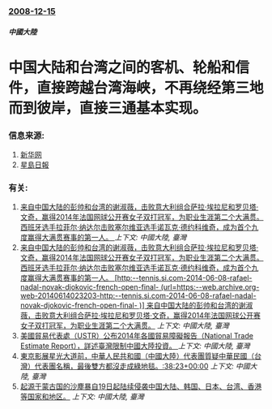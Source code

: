 ### [2008-12-15](/news/2008/12/15/index.md)

##### 中國大陸
# 中国大陆和台湾之间的客机、轮船和信件，直接跨越台湾海峡，不再绕经第三地而到彼岸，直接三通基本实现。




### 信息来源:

1. [新华网](http://news.xinhuanet.com/newscenter/2008-12/15/content_10509761.htm)
2. [星島日報](https://web.archive.org/web/20081215111116/http://hk.news.yahoo.com/article/081214/3/9qih.html)

### 有关:

1. [ 来自中国大陆的彭帅和台湾的谢淑薇，击败意大利组合萨拉·埃拉尼和罗贝塔·文奇，赢得2014年法国网球公开赛女子双打冠军，为职业生涯第二个大满贯。 西班牙选手拉菲尔·纳达尔击败塞尔维亚选手诺瓦克·德约科维奇，成为首个九度赢得大满贯赛事的第一人。 ](/news/2014/06/7/来自中国大陆的彭帅和台湾的谢淑薇-击败意大利组合萨拉-埃拉尼和罗贝塔-文奇-赢得2014年法国网球公开赛女子双打冠军.md) _上下文: 中國大陸, 臺灣_
2. [ 来自中国大陆的彭帅和台湾的谢淑薇，击败意大利组合萨拉·埃拉尼和罗贝塔·文奇，赢得2014年法国网球公开赛女子双打冠军，为职业生涯第二个大满贯。 西班牙选手拉菲尔·纳达尔击败塞尔维亚选手诺瓦克·德约科维奇，成为首个九度赢得大满贯赛事的第一人。 [http:--tennis.si.com-2014-06-08-rafael-nadal-novak-djokovic-french-open-final- (url=https:--web.archive.org-web-20140614023203-http:--tennis.si.com-2014-06-08-rafael-nadal-novak-djokovic-french-open-final- )] 来自中国大陆的彭帅和台湾的谢淑薇，击败意大利组合萨拉·埃拉尼和罗贝塔·文奇，赢得2014年法国网球公开赛女子双打冠军，为职业生涯第二个大满贯。](/news/2014/06/7/来自中国大陆的彭帅和台湾的谢淑薇-击败意大利组合萨拉-埃拉尼和罗贝塔-文奇-赢得2014年法国网球公开赛女子双打冠军.md) _上下文: 中國大陸, 臺灣_
3. [美國貿易代表處（USTR）公布2014年各國貿易障礙報告（National Trade Estimate Report），詳述臺灣限制中國大陸投資。 ](/news/2014/03/31/美國貿易代表處-USTR-公布2014年各國貿易障礙報告-National-Trade-Estimate-Report.md) _上下文: 中國大陸, 臺灣_
4. [ 東京影展星光大道前，中華人民共和國（中國大陸）代表團質疑中華民國（台灣）代表團名稱，最後雙方都沒走成綠地毯。:38:23+00:00](/news/2010/10/23/東京影展星光大道前-中華人民共和國-中國大陸-代表團質疑中華民國-台灣-代表團名稱-最後雙方都沒走成綠地毯-38-2.md) _上下文: 中國大陸, 臺灣_
5. [ 起源于蒙古国的沙塵暴自19日起陆续侵袭中国大陆、韩国、日本、台湾、香港等国家和地区。](/news/2010/03/21/起源于蒙古国的沙塵暴自19日起陆续侵袭中国大陆-韩国-日本-台湾-香港等国家和地区.md) _上下文: 中國大陸, 臺灣_
